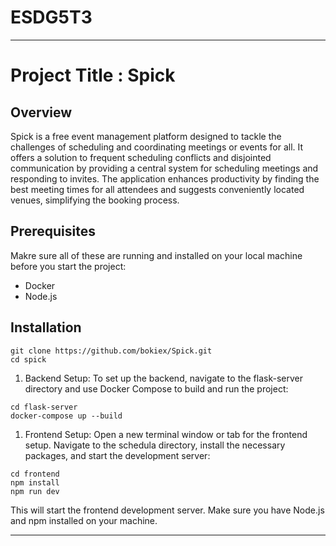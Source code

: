 # ESDG5T3

---

# Project Title : Spick

## Overview

Spick is a free event management platform designed to tackle the challenges of scheduling and coordinating meetings or events for all. It offers a solution to frequent scheduling conflicts and disjointed communication by providing a central system for scheduling meetings and responding to invites. The application enhances productivity by finding the best meeting times for all attendees and suggests conveniently located venues, simplifying the booking process.

## Prerequisites

Makre sure all of these are running and installed on your local machine before you start the project:

-   Docker
-   Node.js

## Installation

```
git clone https://github.com/bokiex/Spick.git
cd spick
```

1. Backend Setup: To set up the backend, navigate to the flask-server directory and use Docker Compose to build and run the project:

```
cd flask-server
docker-compose up --build
```

1. Frontend Setup: Open a new terminal window or tab for the frontend setup. Navigate to the schedula directory, install the necessary packages, and start the development server:

```
cd frontend
npm install
npm run dev
```

This will start the frontend development server. Make sure you have Node.js and npm installed on your machine.

---
